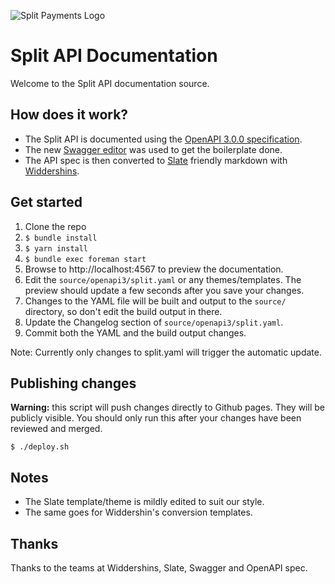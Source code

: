 ![Split Payments Logo](https://raw.githubusercontent.com/zeptofs/public_assets/master/images/Split_Logo_rgb.png)

Split API Documentation
===

Welcome to the Split API documentation source.

How does it work?
---

* The Split API is documented using the [OpenAPI 3.0.0 specification](https://github.com/OAI/OpenAPI-Specification/blob/master/versions/3.0.0.md).
* The new [Swagger editor](http://editor.swagger.io/) was used to get the boilerplate done.
* The API spec is then converted to [Slate](https://github.com/lord/slate) friendly markdown with [Widdershins](https://github.com/mermade/widdershins).

Get started
---

1. Clone the repo
2. `$ bundle install`
3. `$ yarn install`
4. `$ bundle exec foreman start`
5. Browse to http://localhost:4567 to preview the documentation.
6. Edit the `source/openapi3/split.yaml` or any themes/templates. The preview should update a few seconds after
you save your changes.
7. Changes to the YAML file will be built and output to the `source/`
   directory, so don't edit the build output in there.
8. Update the Changelog section of `source/openapi3/split.yaml`.
9. Commit both the YAML and the build output changes.


Note: Currently only changes to split.yaml will trigger the automatic update.


Publishing changes
---
**Warning:** this script will push changes directly to Github pages. They will be publicly visible. You should only run this after your changes have been reviewed and merged.

`$ ./deploy.sh`

Notes
---

* The Slate template/theme is mildly edited to suit our style.
* The same goes for Widdershin's conversion templates.

Thanks
---

Thanks to the teams at Widdershins, Slate, Swagger and OpenAPI spec.
